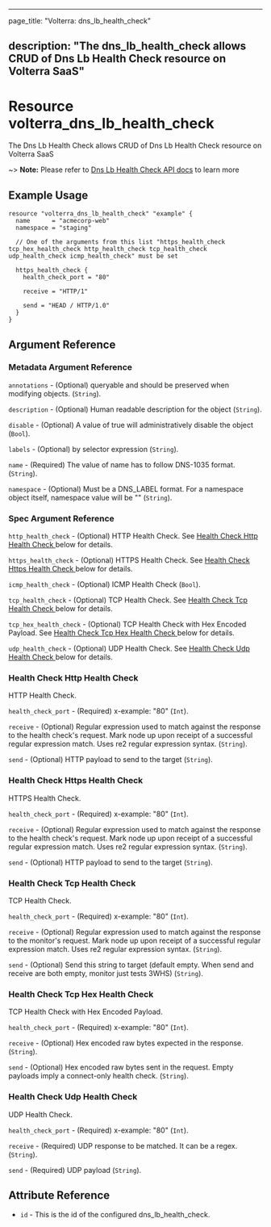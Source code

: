 ---

page_title: "Volterra: dns_lb_health_check"

description: "The dns_lb_health_check allows CRUD of Dns Lb Health Check resource on Volterra SaaS"
---------------------------------------------------------------------------------------------------

Resource volterra_dns_lb_health_check
=====================================

The Dns Lb Health Check allows CRUD of Dns Lb Health Check resource on Volterra SaaS

~> **Note:** Please refer to [Dns Lb Health Check API docs](https://docs.cloud.f5.com/docs/api/dns-lb-health-check) to learn more

Example Usage
-------------

```hcl
resource "volterra_dns_lb_health_check" "example" {
  name      = "acmecorp-web"
  namespace = "staging"

  // One of the arguments from this list "https_health_check tcp_hex_health_check http_health_check tcp_health_check udp_health_check icmp_health_check" must be set

  https_health_check {
    health_check_port = "80"

    receive = "HTTP/1"

    send = "HEAD / HTTP/1.0"
  }
}

```

Argument Reference
------------------

### Metadata Argument Reference

`annotations` - (Optional) queryable and should be preserved when modifying objects. (`String`).

`description` - (Optional) Human readable description for the object (`String`).

`disable` - (Optional) A value of true will administratively disable the object (`Bool`).

`labels` - (Optional) by selector expression (`String`).

`name` - (Required) The value of name has to follow DNS-1035 format. (`String`).

`namespace` - (Optional) Must be a DNS_LABEL format. For a namespace object itself, namespace value will be "" (`String`).

### Spec Argument Reference

`http_health_check` - (Optional) HTTP Health Check. See [Health Check Http Health Check ](#health-check-http-health-check) below for details.

`https_health_check` - (Optional) HTTPS Health Check. See [Health Check Https Health Check ](#health-check-https-health-check) below for details.

`icmp_health_check` - (Optional) ICMP Health Check (`Bool`).

`tcp_health_check` - (Optional) TCP Health Check. See [Health Check Tcp Health Check ](#health-check-tcp-health-check) below for details.

`tcp_hex_health_check` - (Optional) TCP Health Check with Hex Encoded Payload. See [Health Check Tcp Hex Health Check ](#health-check-tcp-hex-health-check) below for details.

`udp_health_check` - (Optional) UDP Health Check. See [Health Check Udp Health Check ](#health-check-udp-health-check) below for details.

### Health Check Http Health Check

HTTP Health Check.

`health_check_port` - (Required) x-example: "80" (`Int`).

`receive` - (Optional) Regular expression used to match against the response to the health check's request. Mark node up upon receipt of a successful regular expression match. Uses re2 regular expression syntax. (`String`).

`send` - (Optional) HTTP payload to send to the target (`String`).

### Health Check Https Health Check

HTTPS Health Check.

`health_check_port` - (Required) x-example: "80" (`Int`).

`receive` - (Optional) Regular expression used to match against the response to the health check's request. Mark node up upon receipt of a successful regular expression match. Uses re2 regular expression syntax. (`String`).

`send` - (Optional) HTTP payload to send to the target (`String`).

### Health Check Tcp Health Check

TCP Health Check.

`health_check_port` - (Required) x-example: "80" (`Int`).

`receive` - (Optional) Regular expression used to match against the response to the monitor's request. Mark node up upon receipt of a successful regular expression match. Uses re2 regular expression syntax. (`String`).

`send` - (Optional) Send this string to target (default empty. When send and receive are both empty, monitor just tests 3WHS) (`String`).

### Health Check Tcp Hex Health Check

TCP Health Check with Hex Encoded Payload.

`health_check_port` - (Required) x-example: "80" (`Int`).

`receive` - (Optional) Hex encoded raw bytes expected in the response. (`String`).

`send` - (Optional) Hex encoded raw bytes sent in the request. Empty payloads imply a connect-only health check. (`String`).

### Health Check Udp Health Check

UDP Health Check.

`health_check_port` - (Required) x-example: "80" (`Int`).

`receive` - (Required) UDP response to be matched. It can be a regex. (`String`).

`send` - (Required) UDP payload (`String`).

Attribute Reference
-------------------

-	`id` - This is the id of the configured dns_lb_health_check.
